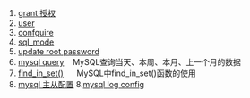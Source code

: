 1. [grant 授权](/Inc/MySql/inc/grant.md)
2. [user](/Inc/MySql/inc/user.md)
2. [confguire](/Inc/MySql/inc/confguire.md)
3. [sql_mode](/Inc/MySql/inc/sql_mode.md)
4. [update root password](/Inc/MySql/inc/update_root_password.md)
5. [mysql query](/Inc/MySql/inc/query.md)&nbsp;&nbsp;&nbsp;&nbsp;MySQL查询当天、本周、本月、上一个月的数据
6. [find_in_set()](/Inc/MySql/inc/find_in_set.md) &nbsp;&nbsp;&nbsp;&nbsp; MySQL中find_in_set()函数的使用
7. [mysql 主从配置](/Inc/MySql/inc/master-slave.md)
8.[mysql log config](/Inc/MySql/inc/log-config.md)